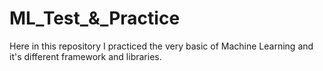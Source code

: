 # ML_Test_&_Practice
Here in this repository I practiced the very basic of Machine Learning and it's different framework and libraries.
